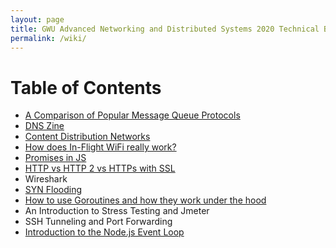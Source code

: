 ```yaml
---
layout: page
title: GWU Advanced Networking and Distributed Systems 2020 Technical Blog
permalink: /wiki/
---
```

<link type="text/css" rel="stylesheet" href="/assets/css/lightslider.min.css" />
<script src="https://ajax.googleapis.com/ajax/libs/jquery/1.11.0/jquery.min.js"></script>
<script src="/assets/js/lightslider.min.js"></script>



# Table of Contents
- [A Comparison of Popular Message Queue Protocols](/wiki/messagequeues/)
- [DNS Zine](/wiki/dns_zine/)
- [Content Distribution Networks](/wiki/cloudfront)
- [How does In-Flight WiFi really work?](/wiki/inflightWifiBlog/)
- [Promises in JS](/wiki/Promises/)
- [HTTP vs HTTP 2 vs HTTPs with SSL](/wiki/http1-2httpsSSL/)
- Wireshark <!--[Wireshark Puzzle]()-->
- [SYN Flooding](/wiki/syn_flooding/)
- [How to use Goroutines and how they work under the hood](/wiki/goroutine_study/)
- An Introduction to Stress Testing and Jmeter <!--[An Introduction to Stress Testing and Jmeter](/wiki/StressTestingBlog/)-->
- SSH Tunneling and Port Forwarding <!--[SSH Tunneling and Port Forwarding]()-->
- [Introduction to the Node.js Event Loop](/wiki/nodejs/)
